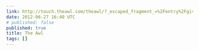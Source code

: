 ```yaml
---
link: http://touch.theawl.com/theawl/?_escaped_fragment_=%2Fentry%2Fgiving-bad-advice-to-kings%2C4fea25597af68a84dccbeb06
date: 2012-06-27 16:40 UTC
# published: false
published: true
title: The Awl
tags: []
---
```



